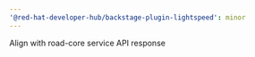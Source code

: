 ```yaml
---
'@red-hat-developer-hub/backstage-plugin-lightspeed': minor
---
```


Align with road-core service API response
